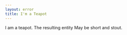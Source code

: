 ```yaml
---
layout: error
title: I'm a Teapot
---
```


I am a teapot.
The resulting entity
May be short and stout.
